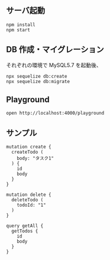## サーバ起動

```
npm install
npm start
```

## DB 作成・マイグレーション

それぞれの環境で MySQL5.7 を起動後、

```
npx sequelize db:create
npx sequelize db:migrate
```

## Playground

```
open http://localhost:4000/playground
```

## サンプル

```
mutation create {
  createTodo (
    body: "タスク1"
  ) {
    id
    body
  }
}

mutation delete {
  deleteTodo (
    todoId: "1"
  )
}

query getAll {
  getTodos {
    id
    body
  }
}
```
